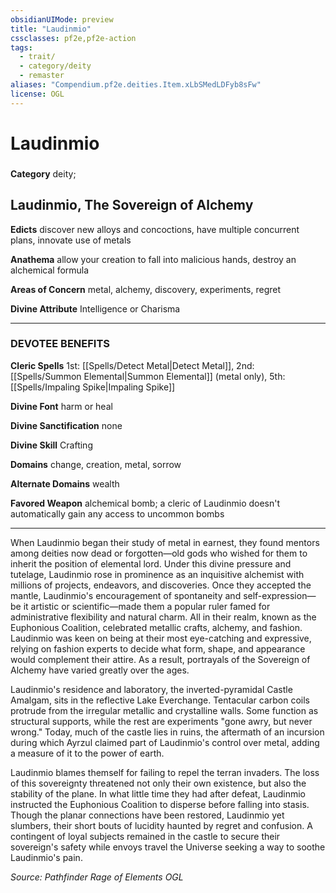```yaml
---
obsidianUIMode: preview
title: "Laudinmio"
cssclasses: pf2e,pf2e-action
tags:
  - trait/
  - category/deity
  - remaster
aliases: "Compendium.pf2e.deities.Item.xLbSMedLDFyb8sFw"
license: OGL
---
```

# Laudinmio

### 

**Category** deity; 




## **Laudinmio**, The Sovereign of Alchemy

**Edicts** discover new alloys and concoctions, have multiple concurrent plans, innovate use of metals

**Anathema** allow your creation to fall into malicious hands, destroy an alchemical formula

**Areas of Concern** metal, alchemy, discovery, experiments, regret

**Divine Attribute** Intelligence or Charisma

* * *

### **DEVOTEE BENEFITS**

**Cleric Spells** 1st: [[Spells/Detect Metal|Detect Metal]], 2nd: [[Spells/Summon Elemental|Summon Elemental]] (metal only), 5th: [[Spells/Impaling Spike|Impaling Spike]]

**Divine Font** harm or heal

**Divine Sanctification** none

**Divine Skill** Crafting

**Domains** change, creation, metal, sorrow

**Alternate Domains** wealth

**Favored Weapon** alchemical bomb; a cleric of Laudinmio doesn't automatically gain any access to uncommon bombs

* * *

When Laudinmio began their study of metal in earnest, they found mentors among deities now dead or forgotten—old gods who wished for them to inherit the position of elemental lord. Under this divine pressure and tutelage, Laudinmio rose in prominence as an inquisitive alchemist with millions of projects, endeavors, and discoveries. Once they accepted the mantle, Laudinmio's encouragement of spontaneity and self-expression—be it artistic or scientific—made them a popular ruler famed for administrative flexibility and natural charm. All in their realm, known as the Euphonious Coalition, celebrated metallic crafts, alchemy, and fashion. Laudinmio was keen on being at their most eye-catching and expressive, relying on fashion experts to decide what form, shape, and appearance would complement their attire. As a result, portrayals of the Sovereign of Alchemy have varied greatly over the ages.

Laudinmio's residence and laboratory, the inverted-pyramidal Castle Amalgam, sits in the reflective Lake Everchange. Tentacular carbon coils protrude from the irregular metallic and crystalline walls. Some function as structural supports, while the rest are experiments "gone awry, but never wrong." Today, much of the castle lies in ruins, the aftermath of an incursion during which Ayrzul claimed part of Laudinmio's control over metal, adding a measure of it to the power of earth.

Laudinmio blames themself for failing to repel the terran invaders. The loss of this sovereignty threatened not only their own existence, but also the stability of the plane. In what little time they had after defeat, Laudinmio instructed the Euphonious Coalition to disperse before falling into stasis. Though the planar connections have been restored, Laudinmio yet slumbers, their short bouts of lucidity haunted by regret and confusion. A contingent of loyal subjects remained in the castle to secure their sovereign's safety while envoys travel the Universe seeking a way to soothe Laudinmio's pain.

*Source: Pathfinder Rage of Elements*
*OGL*